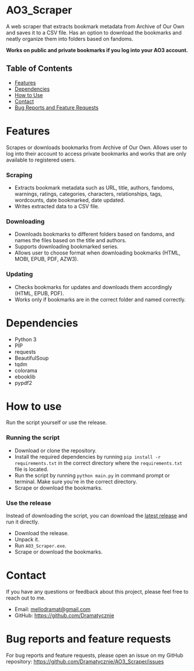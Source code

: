 # AO3_Scraper
A web scraper that extracts bookmark metadata from Archive of Our Own and saves it to a CSV file. Has an option to download the bookmarks and neatly organize them into folders based on fandoms.

**Works on public and private bookmarks if you log into your AO3 account.**

## Table of Contents
- [Features](#features)
- [Dependencies](#dependencies)
- [How to Use](#how-to-use)
- [Contact](#contact)
- [Bug Reports and Feature Requests](#bug-reports-and-feature-requests)

# Features

Scrapes or downloads bookmarks from Archive of Our Own. Allows user to log into their account to access private bookmarks and works that are only available to registered users.

### Scraping
- Extracts bookmark metadata such as URL, title, authors, fandoms, warnings, ratings, categories, characters, relationships, tags, wordcounts, date bookmarked, date updated.
- Writes extracted data to a CSV file.

### Downloading
- Downloads bookmarks to different folders based on fandoms, and names the files based on the title and authors.
- Supports downloading bookmarked series.
- Allows user to choose format when downloading bookmarks (HTML, MOBI, EPUB, PDF, AZW3).

### Updating
- Checks bookmarks for updates and downloads them accordingly (HTML, EPUB, PDF). 
- Works only if bookmarks are in the correct folder and named correctly.


# Dependencies
- Python 3
- PIP
- requests
- BeautifulSoup 
- tqdm
- colorama
- ebooklib
- pypdf2

# How to use
Run the script yourself or use the release.

### Running the script
- Download or clone the repository.
- Install the required dependencies by running `pip install -r requirements.txt` in the correct directory where the `requirements.txt` file is located.
- Run the script by running `python main.py` in command prompt or terminal. Make sure you're in the correct directory.
- Scrape or download the bookmarks.

### Use the release
Instead of downloading the script, you can download the [latest release](https://github.com/Dramatycznie/AO3_Scraper/releases) and run it directly.

- Download the release.
- Unpack it.
- Run `AO3_Scraper.exe`.
- Scrape or download the bookmarks.

# Contact
If you have any questions or feedback about this project, please feel free to reach out to me.
- Email: mellodramat@gmail.com
- GitHub: https://github.com/Dramatycznie

# Bug reports and feature requests
For bug reports and feature requests, please open an issue on my GitHub repository: https://github.com/Dramatycznie/AO3_Scraper/issues
